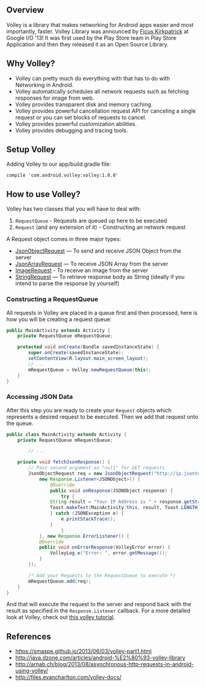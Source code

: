 ## Overview

Volley is a library that makes networking for Android apps easier and most importantly, faster. Volley Library was announced by [Ficus Kirkpatrick](https://plus.google.com/+FicusKirkpatrick) at Google I/O '13!
It was first used by the Play Store team in Play Store Application and then they released it as an Open Source Library.

## Why Volley?

* Volley can pretty much do everything with that has to do with Networking in Android.
* Volley automatically schedules all network requests such as fetching responses for image from web.
* Volley provides transparent disk and memory caching.
* Volley provides powerful cancellation request API for canceling a single request or you can set blocks of requests to cancel.
* Volley provides powerful customization abilities.
* Volley provides debugging and tracing tools.

## Setup Volley

Adding Volley to our app/build.gradle file:

`compile 'com.android.volley:volley:1.0.0'`

## How to use Volley?

Volley has two classes that you will have to deal with:

1. `RequestQueue` - Requests are queued up here to be executed
2. `Request` (and any extension of it) - Constructing an network request

A Request object comes in three major types:

* [JsonObjectRequest](http://files.evancharlton.com/volley-docs/com/android/volley/toolbox/JsonObjectRequest.html) — To send and receive JSON Object from the server
* [JsonArrayRequest](http://files.evancharlton.com/volley-docs/com/android/volley/toolbox/JsonArrayRequest.html) — To receive JSON Array from the server
* [ImageRequest](http://files.evancharlton.com/volley-docs/com/android/volley/toolbox/ImageRequest.html) - To receive an image from the server
* [StringRequest](http://files.evancharlton.com/volley-docs/com/android/volley/toolbox/StringRequest.html) — To retrieve response body as String (ideally if you intend to parse the response by yourself)

### Constructing a RequestQueue

All requests in Volley are placed in a queue first and then processed, here is how you will be creating a request queue:

```java
public MainActivity extends Activity {
	private RequestQueue mRequestQueue;

	protected void onCreate(Bundle savedInstanceState) {
		super.onCreate(savedInstanceState);
		setContentView(R.layout.main_screen_layout);
		// ...
		mRequestQueue = Volley.newRequestQueue(this);
	}
}
```

### Accessing JSON Data

After this step you are ready to create your `Request` objects which represents a desired request to be executed. Then we add that request onto the queue. 

```java
public class MainActivity extends Activity {
	private RequestQueue mRequestQueue;

        // ...

	private void fetchJsonResponse() {
		// Pass second argument as "null" for GET requests
		JsonObjectRequest req = new JsonObjectRequest("http://ip.jsontest.com/", null,
		    new Response.Listener<JSONObject>() {
		        @Override
		        public void onResponse(JSONObject response) {
		            try {
				String result = "Your IP Address is " + response.getString("ip");
				Toast.makeText(MainActivity.this, result, Toast.LENGTH_SHORT).show();
			    } catch (JSONException e) {
			        e.printStackTrace();
			    }
	                }
		    }, new Response.ErrorListener() {
			@Override
			public void onErrorResponse(VolleyError error) {
				VolleyLog.e("Error: ", error.getMessage());
			}
		});

		/* Add your Requests to the RequestQueue to execute */
		mRequestQueue.add(req);
	}
}
```

And that will execute the request to the server and respond back with the result as specified in the `Response.Listener` callback. For a more detailed look at Volley, check out [this volley tutorial](http://arnab.ch/blog/2013/08/asynchronous-http-requests-in-android-using-volley/).

## References

* <https://smaspe.github.io/2013/06/03/volley-part1.html>
* <http://java.dzone.com/articles/android-%E2%80%93-volley-library>
* <http://arnab.ch/blog/2013/08/asynchronous-http-requests-in-android-using-volley/>
* <http://files.evancharlton.com/volley-docs/>